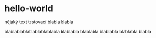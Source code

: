 # hello-world
nějaký text testovací blabla blabla

blablablablablablablablabla
blablabla
blablabla
blablabla
blablabla
blabla
